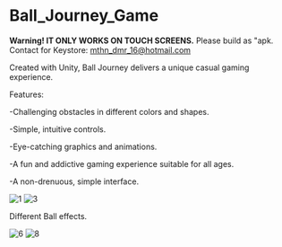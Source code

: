 # Ball_Journey_Game
****Warning! IT ONLY WORKS ON TOUCH SCREENS.**** Please build as "apk. Contact for Keystore: mthn_dmr_16@hotmail.com


Created with Unity, Ball Journey delivers a unique casual gaming experience.    

Features:


-Challenging obstacles in different colors and shapes.

-Simple, intuitive controls.

-Eye-catching graphics and animations.

-A fun and addictive gaming experience suitable for all ages.

-A non-drenuous, simple interface.


![1](https://github.com/Mthndmr16/Ball_Journey_Game/assets/93436285/7b999874-3780-4249-b09f-8c609cb07272)                       ![3](https://github.com/Mthndmr16/Ball_Journey_Game/assets/93436285/02370b55-7ae0-4e79-8b55-44ed25f5098c)









Different Ball effects.



![6](https://github.com/Mthndmr16/Ball_Journey_Game/assets/93436285/9cc1f80c-bcb3-4c8e-987e-3de276d0e7b0)                        ![8](https://github.com/Mthndmr16/Ball_Journey_Game/assets/93436285/64fe181d-1991-4060-8501-7e70d2b8ba3c)












